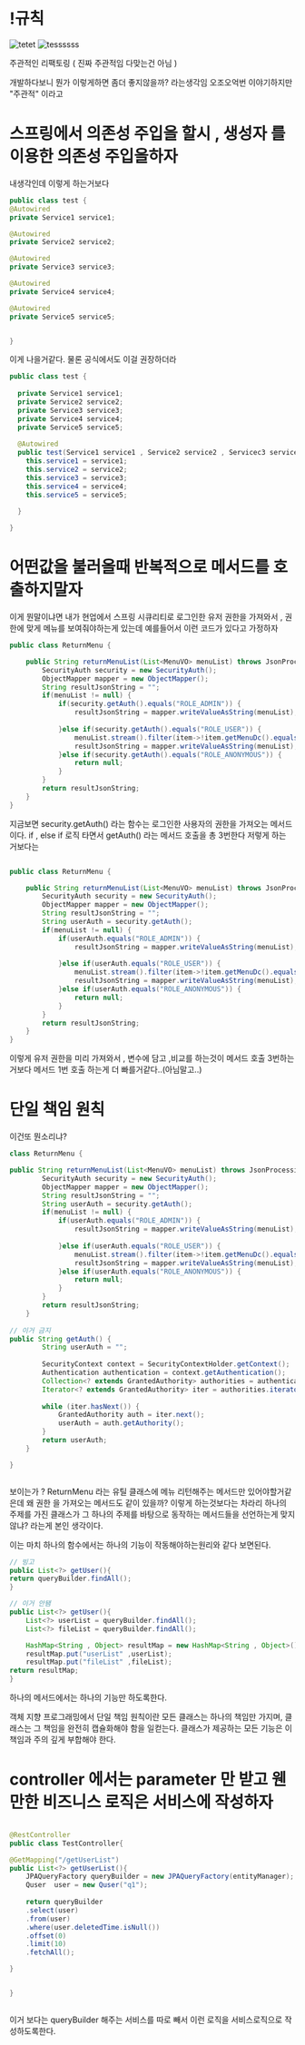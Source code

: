 # !규칙 

![tetet](https://user-images.githubusercontent.com/69393030/175870821-5d1c11f6-5407-4f8c-ac0a-e718ffb1601a.png)
![tessssss](https://user-images.githubusercontent.com/69393030/175870917-6c98c78f-668a-4d77-966f-5fb7054ca753.png)

주관적인 리팩토링 ( 진짜 주관적임 다맞는건 아님 )

개발하다보니 뭔가 이렇게하면 좀더 좋지않을까? 라는생각임 오조오억번 이야기하지만 "주관적" 이라고 

# 스프링에서 의존성 주입을 할시 , 생성자 를 이용한 의존성 주입을하자

내생각인데 이렇게 하는거보다 
```java
public class test {
@Autowired
private Service1 service1;

@Autowired
private Service2 service2;

@Autowired
private Service3 service3;

@Autowired
private Service4 service4;

@Autowired
private Service5 service5;


}


```
이게 나을거같다. 물론 공식에서도 이걸 권장하더라 
```java
public class test {
  
  private Service1 service1;
  private Service2 service2;
  private Service3 service3;
  private Service4 service4;
  private Service5 service5;
  
  @Autowired
  public test(Service1 service1 , Service2 service2 , Servicec3 service3 , Service4 service4 , Service5 service5){
    this.service1 = service1;
    this.service2 = service2;
    this.service3 = service3;
    this.service4 = service4;
    this.service5 = service5;
    
  }

}


```


# 어떤값을 불러올때 반복적으로 메서드를 호출하지말자
이게 뭔말이냐면 
내가 현업에서 스프링 시큐리티로 로그인한 유저 권한을 가져와서 , 권한에 맞게 메뉴를 보여줘야하는게 있는데 예를들어서 이런 코드가 있다고 가정하자

```java
public class ReturnMenu {

	public String returnMenuList(List<MenuVO> menuList) throws JsonProcessingException {
		SecurityAuth security = new SecurityAuth();
		ObjectMapper mapper = new ObjectMapper();
		String resultJsonString = "";
		if(menuList != null) {				
			if(security.getAuth().equals("ROLE_ADMIN")) {
				resultJsonString = mapper.writeValueAsString(menuList);
				
			}else if(security.getAuth().equals("ROLE_USER")) {
				menuList.stream().filter(item->!item.getMenuDc().equals("환경설정")).collect(Collectors.toList());
				resultJsonString = mapper.writeValueAsString(menuList);
			}else if(security.getAuth().equals("ROLE_ANONYMOUS")) {
				return null;
			}
		}
		return resultJsonString;
	}
}

```
지금보면 security.getAuth() 라는 함수는 로그인한 사용자의 권한을 가져오는 메서드이다. 
if , else if  로직 타면서 getAuth() 라는 메서드 호출을 총 3번한다 저렇게 하는 거보다는 

```java

public class ReturnMenu {

	public String returnMenuList(List<MenuVO> menuList) throws JsonProcessingException {
		SecurityAuth security = new SecurityAuth();
		ObjectMapper mapper = new ObjectMapper();
		String resultJsonString = "";
		String userAuth = security.getAuth();
		if(menuList != null) {				
			if(userAuth.equals("ROLE_ADMIN")) {
				resultJsonString = mapper.writeValueAsString(menuList);
				
			}else if(userAuth.equals("ROLE_USER")) {
				menuList.stream().filter(item->!item.getMenuDc().equals("환경설정")).collect(Collectors.toList());
				resultJsonString = mapper.writeValueAsString(menuList);
			}else if(userAuth.equals("ROLE_ANONYMOUS")) {
				return null;
			}
		}
		return resultJsonString;
	}
}


```

이렇게 유저 권한을 미리 가져와서 , 변수에 담고 ,비교를 하는것이 메서드 호출 3번하는거보다 메서드 1번 호출 하는게 더 빠를거같다..(아님말고..)


# 단일 책임 원칙

이건또 뭔소리냐?

```java
class ReturnMenu {

public String returnMenuList(List<MenuVO> menuList) throws JsonProcessingException {
		SecurityAuth security = new SecurityAuth();
		ObjectMapper mapper = new ObjectMapper();
		String resultJsonString = "";
		String userAuth = security.getAuth();
		if(menuList != null) {				
			if(userAuth.equals("ROLE_ADMIN")) {
				resultJsonString = mapper.writeValueAsString(menuList);
				
			}else if(userAuth.equals("ROLE_USER")) {
				menuList.stream().filter(item->!item.getMenuDc().equals("환경설정")).collect(Collectors.toList());
				resultJsonString = mapper.writeValueAsString(menuList);
			}else if(userAuth.equals("ROLE_ANONYMOUS")) {
				return null;
			}
		}
		return resultJsonString;
	}
	
// 이거 금지 
public String getAuth() {
		String userAuth = "";
		
		SecurityContext context = SecurityContextHolder.getContext();
		Authentication authentication = context.getAuthentication();
		Collection<? extends GrantedAuthority> authorities = authentication.getAuthorities();
		Iterator<? extends GrantedAuthority> iter = authorities.iterator();
		
		while (iter.hasNext()) {
		    GrantedAuthority auth = iter.next();
		    userAuth = auth.getAuthority();
		}
		return userAuth;
	}

}



```
보이는가 ? ReturnMenu 라는 유틸 클래스에 메뉴 리턴해주는 메서드만 있어야할거같은데 왜 권한 을 가져오는 메서드도 같이 있을까? 
이렇게 하는것보다는 차라리 하나의 주제를 가진 클래스가 그 하나의 주제를 바탕으로 동작하는 메서드들을 선언하는게 맞지 않냐?
라는게 본인 생각이다.

이는 마치 하나의 함수에서는 하나의 기능이 작동해야하는원리와 같다 보면된다.

``` java 
// 빙고 
public List<?> getUser(){
return queryBuilder.findAll();
}

// 이거 안됌 
public List<?> getUser(){
	List<?> userList = queryBuilder.findAll();
	List<?> fileList = queryBuilder.findAll();

	HashMap<String , Object> resultMap = new HashMap<String , Object>();
	resultMap.put("userList" ,userList);
	resultMap.put("fileList" ,fileList);
return resultMap;
}

```
하나의 메서드에서는 하나의 기능만 하도록한다. 

객체 지향 프로그래밍에서 단일 책임 원칙이란 모든 클래스는 하나의 책임만 가지며, 클래스는 그 책임을 완전히 캡슐화해야 함을 일컫는다. 클래스가 제공하는 모든 기능은 이 책임과 주의 깊게 부합해야 한다.

# controller 에서는 parameter 만 받고 웬만한 비즈니스 로직은 서비스에 작성하자 

```java

@RestController
public class TestController{

@GetMapping("/getUserList")
public List<?> getUserList(){
	JPAQueryFactory queryBuilder = new JPAQueryFactory(entityManager);
	Quser  user = new Quser("q1");
	
	return queryBuilder
	.select(user)
	.from(user)
	.where(user.deletedTime.isNull())
	.offset(0)
	.limit(10)
	.fetchAll();

}


}



```

이거 보다는 queryBuilder 해주는 서비스를 따로 빼서 이런 로직을 서비스로직으로 작성하도록한다. 
